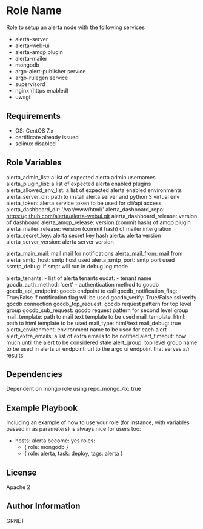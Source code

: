 Role Name
=========

Role to setup an alerta node with the following services
- alerta-server
- alerta-web-ui
- alerta-amqp plugin
- alerta-mailer
- mongodb
- argo-alert-publisher service
- argo-rulegen service
- supervisord
- nginx (https enabled)
- uwsgi

Requirements
------------
- OS: CentOS 7.x
- certificate already issued
- selinux disabled


Role Variables
--------------


alerta_admin_list: a list of expected alerta admin usernames
alerta_plugin_list: a list of expected alerta enabled plugins
alerta_allowed_env_list: a list of expected alerta enabled environments
alerta_server_dir: path to install alerta server and python 3 virtual env
alerta_token: alerta service token to be used for cli/api access
alerta_dashboard_dir: '/var/www/html/'
alerta_dashboard_repo: https://github.com/alerta/alerta-webui.git
alerta_dashboard_release: version of dashboard
alerta_amqp_release: version (commit hash) of amqp plugin
alerta_mailer_release: version (commit hash) of mailer intergration
alerta_secret_key: alerta secret key hash
alerta: alerta version
alerta_server_version: alerta server version

alerta_main_mail: mail mail for notifications
alerta_mail_from: mail from 
alerta_smtp_host: smtp host used 
alerta_smtp_port: smtp port used
ssmtp_debug: if smpt will run in debug log mode

alerta_tenants:  - list of alerta tenants
  eudat: - tenant name 
    gocdb_auth_method: 'cert' - authentication method to gocdb
    gocdb_api_endpoint: gocdb endpoint to call
    gocdb_notification_flag: True/False if notification flag will be used
    gocdb_verify: True/False ssl verify gocdb connection
    gocdb_top_request: gocdb request pattern for top level group
    gocdb_sub_request: gocdb request pattern for second level group
    mail_template: path to mail text template to be used
    mail_template_html: path to html template to be used
    mail_type: html/text 
    mail_debug: true 
    alerta_environment: environment name to be used for each alert
    alert_extra_emails: a list of extra emails to be notified
    alert_timeout: how much until the alert to be considered stale
    alert_group: top level group name to be used in alerts
    ui_endpoint: url to the argo ui endpoint that serves a/r results

Dependencies
------------

Dependent on mongo role using repo_mongo_4x: true

Example Playbook
----------------

Including an example of how to use your role (for instance, with variables
passed in as parameters) is always nice for users too:

- hosts: alerta
  become: yes
  roles:
    - { role: mongodb }
    - { role: alerta, task: deploy, tags: alerta }

License
-------

Apache 2

Author Information
------------------

GRNET
